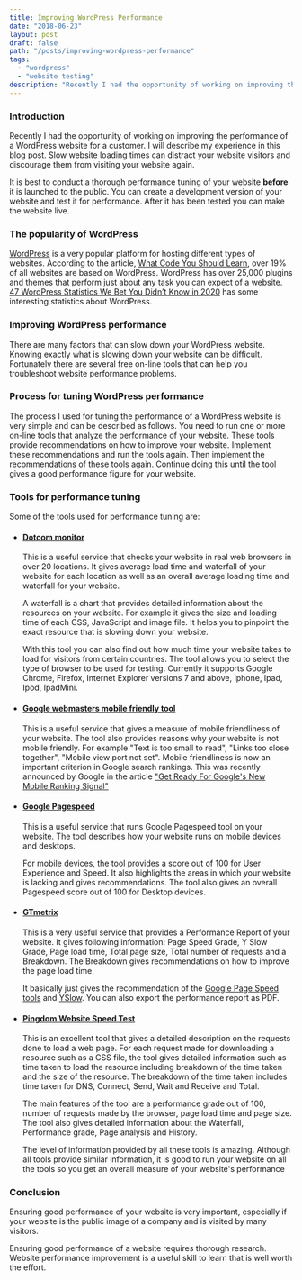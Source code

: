 ```yaml
---
title: Improving WordPress Performance
date: "2018-06-23"
layout: post
draft: false
path: "/posts/improving-wordpress-performance"
tags:
  - "wordpress"
  - "website testing"
description: "Recently I had the opportunity of working on improving the performance of a WordPress website for a customer. I will describe my experience in this blog post. Slow website loading times can distract your website visitors and discourage them from visiting your website again."
---
```


### Introduction
Recently I had the opportunity of working on improving the performance of a WordPress website for a customer. I will describe my experience in this blog post. Slow website loading times can distract your website visitors and discourage them from visiting your website again.

It is best to conduct a thorough performance tuning of your website **before** it is launched to the public. You can create a development version of your website and test it for performance. After it has been tested you can make the website live.

### The popularity of WordPress
[WordPress](http://wordpress.org) is a very popular platform for hosting different types of websites. According to the article, [What Code You Should Learn](http://www.whoishostingthis.com/blog/2014/09/04/learn-to-code/), over 19% of all websites are based on WordPress. WordPress has over 25,000 plugins and themes that perform just about any task you can expect of a website. [47 WordPress Statistics We Bet You Didn’t Know in 2020](https://www.ukwebhostreview.com/blog/wordpress-statistics) has some interesting statistics about WordPress.

### Improving WordPress performance
There are many factors that can slow down your WordPress website. Knowing exactly what is slowing down your website can be difficult. Fortunately there are several free on-line tools that can help you troubleshoot website performance problems.

### Process for tuning WordPress performance
The process I used for tuning the performance of a WordPress website is very simple and can be described as follows. You need to run one or more on-line tools that analyze the performance of your website. These tools provide recommendations on how to improve your website. Implement these recommendations and run the tools again. Then implement the recommendations of these tools again. Continue doing this until the tool gives a good performance figure for your website.

### Tools for performance tuning
Some of the tools used for performance tuning are:

* #### [Dotcom monitor](https://www.dotcom-tools.com/website-speed-test.aspx/)
  This is a useful service that checks your website in real web browsers in over 20 locations. It gives average load time and waterfall of your website for each location as well as an overall average loading time and waterfall for your website.

  A waterfall is a chart that provides detailed information about the resources on your website. For example it gives the size and loading time of each CSS, JavaScript and image file. It helps you to pinpoint the exact resource that is slowing down your website.

  With this tool you can also find out how much time your website takes to load for visitors from certain countries. The tool allows you to select the type of browser to be used for testing. Currently it supports Google Chrome, Firefox, Internet Explorer versions 7 and above, Iphone, Ipad, Ipod, IpadMini.

* #### [Google webmasters mobile friendly tool](http://www.google.com/webmasters/tools/mobile-friendly/)
  This is a useful service that gives a measure of mobile friendliness of your website. The tool also provides reasons why your website is not mobile friendly. For example "Text is too small to read", "Links too close together", "Mobile view port not set". Mobile friendliness is now an important criterion in Google search rankings. This was recently announced by Google in the article ["Get Ready For Google's New Mobile Ranking Signal"](http://www.webpronews.com/get-ready-for-googles-new-mobile-ranking-signal-2015-01)

* #### [Google Pagespeed](http://developers.google.com/speed/pagespeed/insights/)
  This is a useful service that runs Google Pagespeed tool on your website. The tool describes how your website runs on mobile devices and desktops.

  For mobile devices, the tool provides a score out of 100 for User Experience and Speed. It also highlights the areas in which your website is lacking and gives recommendations. The tool also gives an overall Pagespeed score out of 100 for Desktop devices.

* #### [GTmetrix](http://gtmetrix.com)
  This is a very useful service that provides a Performance Report of your website. It gives following information: Page Speed Grade, Y Slow Grade, Page load time, Total page size, Total number of requests and a Breakdown. The Breakdown gives recommendations on how to improve the page load time.

  It basically just gives the recommendation of the [Google Page Speed tools](https://developers.google.com/speed/pagespeed/) and [YSlow](http://yslow.org/). You can also export the performance report as PDF.

* #### [Pingdom Website Speed Test](http://tools.pingdom.com/fpt/)
  This is an excellent tool that gives a detailed description on the requests done to load a web page. For each request made for downloading a resource such as a CSS file, the tool gives detailed information such as time taken to load the resource including breakdown of the time taken and the size of the resource. The breakdown of the time taken includes time taken for DNS, Connect, Send, Wait and Receive and Total.

  The main features of the tool are a performance grade out of 100, number of requests made by the browser, page load time and page size. The tool also gives detailed information about the Waterfall, Performance grade, Page analysis and History.

  The level of information provided by all these tools is amazing. Although all tools provide similar information, it is good to run your website on all the tools so you get an overall measure of your website's performance

### Conclusion
Ensuring good performance of your website is very important, especially if your website is the public image of a company and is visited by many visitors.

Ensuring good performance of a website requires thorough research. Website performance improvement is a useful skill to learn that is well worth the effort.
